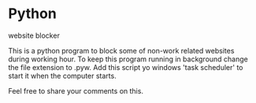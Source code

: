 # Python
website blocker

This is a python program to block some of non-work related websites during working hour.
To keep this program running in background change the file extension to .pyw.
Add this script yo windows 'task scheduler' to start it when the computer starts.

Feel free to share your comments on this.
